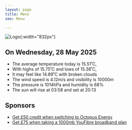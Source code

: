 ```yaml
---
layout: page
title: Menu
seo: Menu

---
```


![Logo](/images/logo.jpg){:width="832px"}

<!-- weather_marker starts -->
## On Wednesday, 28 May 2025

- The average temperature today is 15.51˚C,
- With highs of 15.75˚C and lows of 15.38˚C,
- It may feel like 14.89˚C with broken clouds
- The wind speed is 4.12m/s and visibility is 10000m
- The pressure is 1014hPa and humidity is 68%
- The sun will rise at 03:58 and set at 20:13

<!-- weather_marker ends -->

## Sponsors

- [Get £50 credit when switching to Octopus Energy](https://bit.ly/3oD1nnS)
- [Get £75 when taking a 1000mb YouFibre broadband plan](https://aklam.io/91zWhU?)
